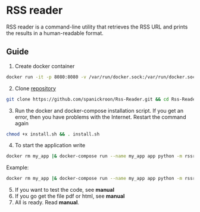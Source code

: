 # RSS reader
RSS reader is a command-line utility that retrieves the RSS URL and prints the results in a human-readable format.

## Guide
1. Сreate docker container
```bash
docker run -it -p 8080:8080 -v /var/run/docker.sock:/var/run/docker.sock python /bin/bash
```
2. Clone [repository](https://github.com/spanickroon/Rss-Reader)
```bash
git clone https://github.com/spanickroon/Rss-Reader.git && cd Rss-Reader
```
3. Run the docker and docker-compose installation script. If you get an error, then you have problems with the Internet. Restart the command again
```bash
chmod +x install.sh && . install.sh
```
4. To start the application write
```bash
docker rm my_app |& docker-compose run --name my_app app python -m rssreader
```
Example:
```bash
docker rm my_app |& docker-compose run --name my_app app python -m rssreader "https://news.yahoo.com/rss" --limit 1
```
5. If you want to test the code, see **manual**
6. If you go get the file pdf or html, see **manual**
7. All is ready. Read **manual**.